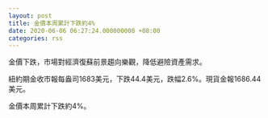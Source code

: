 ```yaml
---
layout: post
title: 金價本周累計下跌約4%
date: 2020-06-06 06:27:24.000000000 +08:00
categories: rss
---
```


金價下跌，市場對經濟復蘇前景趨向樂觀，降低避險資產需求。

紐約期金收市報每盎司1683美元，下跌44.4美元，跌幅2.6%。現貨金報1686.44美元。

金價本周累計下跌約4%。
